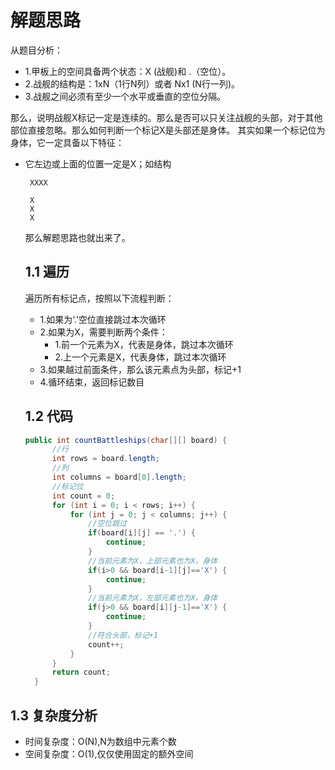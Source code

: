 # 解题思路

从题目分析：

* 1.甲板上的空间具备两个状态：X (战舰)和 .（空位）。
* 2.战舰的结构是：1xN（1行N列）或者 Nx1 (N行一列)。
* 3.战舰之间必须有至少一个水平或垂直的空位分隔。

那么，说明战舰X标记一定是连续的。那么是否可以只关注战舰的头部，对于其他部位直接忽略。那么如何判断一个标记X是头部还是身体。 其实如果一个标记位为身体，它一定具备以下特征：

* 它左边或上面的位置一定是X；如结构

  ```
   XXXX 
   
   X
   X
   X
  ```

  

   那么解题思路也就出来了。

  ## 1.1 遍历

  遍历所有标记点，按照以下流程判断：

  * 1.如果为‘.’空位直接跳过本次循环
  * 2.如果为X，需要判断两个条件：
    * 1.前一个元素为X，代表是身体，跳过本次循环
    * 2.上一个元素是X，代表身体，跳过本次循环
  * 3.如果越过前面条件，那么该元素点为头部，标记+1
  * 4.循环结束，返回标记数目

  ## 1.2 代码

  ```java
  public int countBattleships(char[][] board) {
  		//行
  		int rows = board.length;
  		//列
  		int columns = board[0].length;
  		//标记位
  		int count = 0;
  		for (int i = 0; i < rows; i++) {
  			for (int j = 0; j < columns; j++) {
  				//空位跳过
  				if(board[i][j] == '.') {
  					continue;
  				} 
  				//当前元素为X，上部元素也为X，身体
  				if(i>0 && board[i-1][j]=='X') {
  					continue;
  				}
  				//当前元素为X，左部元素也为X，身体
  				if(j>0 && board[i][j-1]=='X') {
  					continue;
  				}
  				//符合头部，标记+1
  				count++;
  			}
  		}
  		return count;
  	}
  ```
  


## 1.3 复杂度分析

* 时间复杂度：O(N),N为数组中元素个数
* 空间复杂度：O(1),仅仅使用固定的额外空间